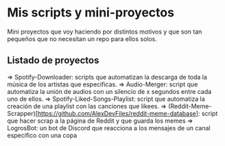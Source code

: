 # Mis scripts y mini-proyectos
Mini proyectos que voy haciendo por distintos motivos y que son tan pequeños que no necesitan un repo para ellos solos.

## Listado de proyectos

=> Spotify-Downloader: scripts que automatizan la descarga de toda la música de los artistas que especificas.
=> Audio-Merger: script que automatiza la unión de audios con un silencio de x segundos entre cada uno de ellos.
=> Spotify-Liked-Songs-Playlist: script que automatiza la creación de una playlist con las canciones que likees.
=> (Reddit-Meme-Scrapper)[https://github.com/AlexDevFiles/reddit-meme-database]: script que hacer scrap a la página de Reddit y que guarda los memes
=> LogrosBot: un bot de Discord que reacciona a los mensajes de un canal específico con una copa